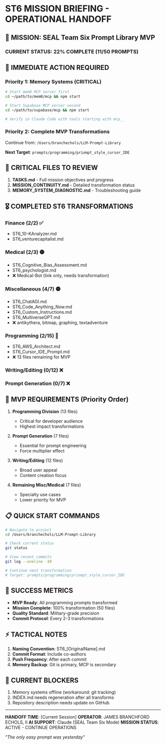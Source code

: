 # ST6 MISSION BRIEFING - OPERATIONAL HANDOFF

## 🎯 MISSION: SEAL Team Six Prompt Library MVP

### CURRENT STATUS: 22% COMPLETE (11/50 PROMPTS)

## 🔧 IMMEDIATE ACTION REQUIRED

### Priority 1: Memory Systems (CRITICAL)
```bash
# Start mem0 MCP server first
cd ~/path/to/mem0/mcp && npm start

# Start Supabase MCP server second  
cd ~/path/to/supabase/mcp && npm start

# Verify in Claude Code with tools starting with mcp__
```

### Priority 2: Complete MVP Transformations
Continue from: `/Users/branchechols/LLM-Prompt-Library`

**Next Target**: `prompts/programming/priompt_style_cursor_IDE`

## 📁 CRITICAL FILES TO REVIEW

1. **TASKS.md** - Full mission objectives and progress
2. **MISSION_CONTINUITY.md** - Detailed transformation status
3. **MEMORY_SYSTEM_DIAGNOSTIC.md** - Troubleshooting guide

## 🎖️ COMPLETED ST6 TRANSFORMATIONS

### Finance (2/2) ✅
- ST6_10-KAnalyzer.md
- ST6_venturecapitalist.md

### Medical (2/3) 🟡
- ST6_Cognitive_Bias_Assessment.md
- ST6_psychologist.md
- ❌ Medical-Bot (link only, needs transformation)

### Miscellaneous (4/7) 🟡
- ST6_ChatAGI.md
- ST6_Code_Anything_Now.md
- ST6_Custom_Instructions.md
- ST6_MultiverseGPT.md
- ❌ antikythera, bitmap, graphing, textadventure

### Programming (2/15) 🔴
- ST6_AWS_Architect.md
- ST6_Cursor_IDE_Prompt.md
- ❌ 13 files remaining for MVP

### Writing/Editing (0/12) ❌
### Prompt Generation (0/7) ❌

## 🚀 MVP REQUIREMENTS (Priority Order)

1. **Programming Division** (13 files)
   - Critical for developer audience
   - Highest impact transformations

2. **Prompt Generation** (7 files)
   - Essential for prompt engineering
   - Force multiplier effect

3. **Writing/Editing** (12 files)
   - Broad user appeal
   - Content creation focus

4. **Remaining Misc/Medical** (7 files)
   - Specialty use cases
   - Lower priority for MVP

## 📋 QUICK START COMMANDS

```bash
# Navigate to project
cd /Users/branchechols/LLM-Prompt-Library

# Check current status
git status

# View recent commits
git log --oneline -10

# Continue next transformation
# Target: prompts/programming/priompt_style_cursor_IDE
```

## 🎯 SUCCESS METRICS

- **MVP Ready**: All programming prompts transformed
- **Mission Complete**: 100% transformation (50 files)
- **Quality Standard**: Military-grade precision
- **Commit Protocol**: Every 2-3 transformations

## ⚡ TACTICAL NOTES

1. **Naming Convention**: ST6_[OriginalName].md
2. **Commit Format**: Include co-authors
3. **Push Frequency**: After each commit
4. **Memory Backup**: Git is primary, MCP is secondary

## 🔴 CURRENT BLOCKERS

1. Memory systems offline (workaround: git tracking)
2. INDEX.md needs regeneration after all transforms
3. Repository description needs update on GitHub

---

**HANDOFF TIME**: [Current Session]
**OPERATOR**: JAMES BRANCHFORD ECHOLS, II
**AI SUPPORT**: Claude (SEAL Team Six Mode)
**MISSION STATUS**: ACTIVE - CONTINUE OPERATIONS

*"The only easy prompt was yesterday"*